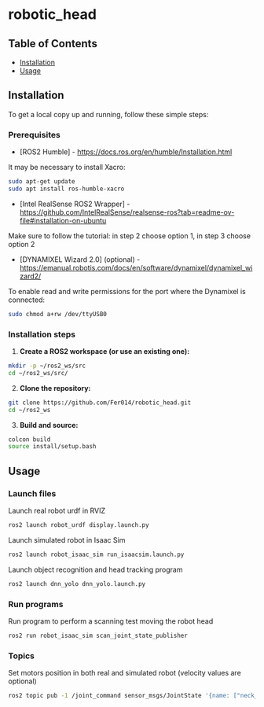 # robotic_head

## Table of Contents

- [Installation](#installation)
- [Usage](#usage)


## Installation
To get a local copy up and running, follow these simple steps:

### Prerequisites

- [ROS2 Humble] - https://docs.ros.org/en/humble/Installation.html

It may be necessary to install Xacro:
```bash
sudo apt-get update
sudo apt install ros-humble-xacro
```
- [Intel RealSense ROS2 Wrapper] - https://github.com/IntelRealSense/realsense-ros?tab=readme-ov-file#installation-on-ubuntu
  
Make sure to follow the tutorial: in step 2 choose option 1, in step 3 choose option 2
- [DYNAMIXEL Wizard 2.0] (optional) - https://emanual.robotis.com/docs/en/software/dynamixel/dynamixel_wizard2/

To enable read and write permissions for the port where the Dynamixel is connected:
```bash
sudo chmod a+rw /dev/ttyUSB0
```

### Installation steps
1. **Create a ROS2 workspace (or use an existing one):**
```bash
mkdir -p ~/ros2_ws/src
cd ~/ros2_ws/src/
```
2. **Clone the repository:**
```bash
git clone https://github.com/Fer014/robotic_head.git
cd ~/ros2_ws
```
3. **Build and source:**
```bash
colcon build
source install/setup.bash 
```

## Usage
### Launch files
Launch real robot urdf in RVIZ
```bash
ros2 launch robot_urdf display.launch.py
```
Launch simulated robot in Isaac Sim
```bash
ros2 launch robot_isaac_sim run_isaacsim.launch.py
```
Launch object recognition and head tracking program
```bash
ros2 launch dnn_yolo dnn_yolo.launch.py
```
### Run programs
Run program to perform a scanning test moving the robot head
```bash
ros2 run robot_isaac_sim scan_joint_state_publisher
```
### Topics
Set motors position in both real and simulated robot (velocity values are optional)
```bash
ros2 topic pub -1 /joint_command sensor_msgs/JointState '{name: ["neck_dx_joint", "dx_tilt_joint"], position: [0, 0]}'
```
